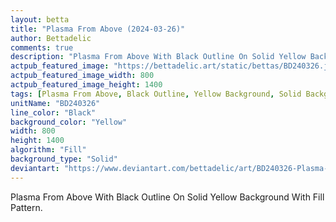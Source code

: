 ```yaml
---
layout: betta
title: "Plasma From Above (2024-03-26)"
author: Bettadelic
comments: true
description: "Plasma From Above With Black Outline On Solid Yellow Background With Fill Pattern."
actpub_featured_image: "https://bettadelic.art/static/bettas/BD240326.jpg"
actpub_featured_image_width: 800
actpub_featured_image_height: 1400
tags: [Plasma From Above, Black Outline, Yellow Background, Solid Background Pattern, Fill Pattern, March 2024]
unitName: "BD240326"
line_color: "Black"
background_color: "Yellow"
width: 800
height: 1400
algorithm: "Fill"
background_type: "Solid"
deviantart: "https://www.deviantart.com/bettadelic/art/BD240326-Plasma-From-Above-2024-03-26-1035480407"
---
```


Plasma From Above With Black Outline On Solid Yellow Background With Fill Pattern.

